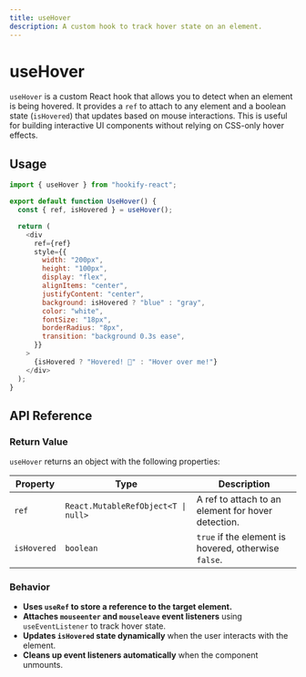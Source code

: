 ```yaml
---
title: useHover
description: A custom hook to track hover state on an element.
---
```


# useHover

`useHover` is a custom React hook that allows you to detect when an element is being hovered. It provides a `ref` to attach to any element and a boolean state (`isHovered`) that updates based on mouse interactions. This is useful for building interactive UI components without relying on CSS-only hover effects.

## Usage

```javascript
import { useHover } from "hookify-react";

export default function UseHover() {
  const { ref, isHovered } = useHover();

  return (
    <div
      ref={ref}
      style={{
        width: "200px",
        height: "100px",
        display: "flex",
        alignItems: "center",
        justifyContent: "center",
        background: isHovered ? "blue" : "gray",
        color: "white",
        fontSize: "18px",
        borderRadius: "8px",
        transition: "background 0.3s ease",
      }}
    >
      {isHovered ? "Hovered! 🎯" : "Hover over me!"}
    </div>
  );
}
```

## API Reference

### Return Value

`useHover` returns an object with the following properties:

| Property    | Type                                  | Description |
|-------------|---------------------------------------|-------------|
| `ref`      | `React.MutableRefObject<T \| null>`   | A ref to attach to an element for hover detection. |
| `isHovered` | `boolean`                            | `true` if the element is hovered, otherwise `false`. |

### Behavior

- **Uses `useRef` to store a reference to the target element.**
- **Attaches `mouseenter` and `mouseleave` event listeners** using `useEventListener` to track hover state.
- **Updates `isHovered` state dynamically** when the user interacts with the element.
- **Cleans up event listeners automatically** when the component unmounts.
